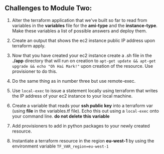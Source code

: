 ## Challenges to Module Two:

1. Alter the terraform application that we've built so far to read from variables in the **variables** file for the **ami-type** and the **instance-type**. Make these variables a list of possible answers and deploy them.

2. Create an output that shows the ec2 instance public IP address upon terraform apply.

3. Now that you have created your ec2 instance create a .sh file in the **./app** directory that will run on creation to `apt-get update && apt-get upgrade && echo "Oh Hai Mark!"` upon creation of the resource. Use provisioner to do this.

4. Do the same thing as in number three but use remote-exec.

5. Use `local-exec` to issue a statement locally using terraform that writes the IP address of your ec2 instance to your local machine.

6. Create a variable that reads your **ssh public key** into a terraform var (using **file** in the variables.tf file). Echo this out using a `local-exec` onto your command line. **do not delete this variable**

7. Add provisioners to add in python packages to your newly created resource. 

8. Instantiate a terraform resource in the region **eu-west-1** by using the environment variable `TF_VAR_region=eu-west-1`